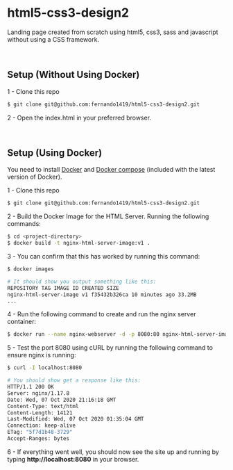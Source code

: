 # html5-css3-design2

Landing page created from scratch using html5, css3, sass and javascript without using a CSS framework.

</br>

## Setup (Without Using Docker)

1 - Clone this repo

```bash
$ git clone git@github.com:fernando1419/html5-css3-design2.git
```

2 - Open the index.html in your preferred browser.

</br>

## Setup (Using Docker)

You need to install [Docker](https://docs.docker.com/get-docker/) and [Docker compose](https://docs.docker.com/compose/) (included with the latest version of Docker).

1 - Clone this repo

```bash
$ git clone git@github.com:fernando1419/html5-css3-design2.git
```

2 - Build the Docker Image for the HTML Server. Running the following commands:

```bash
$ cd <project-directory>
$ docker build -t nginx-html-server-image:v1 .
```

3 - You can confirm that this has worked by running this command:

```bash
$ docker images

# It should show you output something like this:
REPOSITORY TAG IMAGE ID CREATED SIZE
nginx-html-server-image v1 f35432b326ca 10 minutes ago 33.2MB
...
```

4 - Run the following command to create and run the nginx server container:

```bash
$ docker run --name nginx-webserver -d -p 8080:80 nginx-html-server-image:v1
```

5 - Test the port 8080 using cURL by running the following command to ensure nginx is running:

```bash
$ curl -I localhost:8080

# You should show get a response like this:
HTTP/1.1 200 OK
Server: nginx/1.17.8
Date: Wed, 07 Oct 2020 21:16:18 GMT
Content-Type: text/html
Content-Length: 14121
Last-Modified: Wed, 07 Oct 2020 01:35:04 GMT
Connection: keep-alive
ETag: "5f7d1b48-3729"
Accept-Ranges: bytes
```

6 - If everything went well, you should now see the site up and running by typing **http://localhost:8080** in your browser.
